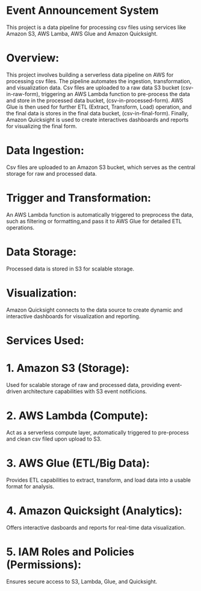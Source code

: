# Event Announcement System
 
This project is a data pipeline for processing csv files using services like Amazon S3, AWS Lamba, AWS Glue and Amazon Quicksight.

# Overview:
This project involves building a serverless data pipeline on AWS for processing csv files. The pipeline automates the ingestion, transformation, and visualization data. Csv files are uploaded to a raw data S3 bucket (csv-in-raw-form), triggering an AWS Lambda function to pre-process the data and store in the processed data bucket, (csv-in-processed-form). AWS Glue is then used for further ETL (Extract, Transform, Load) operation, and the final data is stores in the final data bucket, (csv-in-final-form). Finally, Amazon Quicksight is used to create interactives dashboards and reports for visualizing the final form.

# Data Ingestion:
Csv files are uploaded to an Amazon S3 bucket, which serves as the central storage for raw and processed data.

# Trigger and Transformation: 
An AWS Lambda function is automatically triggered to preprocess the data, such as filtering or formatting,and pass it to AWS Glue for detailed ETL operations.

# Data Storage:
Processed data is stored in S3 for scalable storage. 

# Visualization: 
Amazon Quicksight connects to the data source to create dynamic and interactive dashboards for visualization and reporting. 

# Services Used:  

# 1. Amazon S3 (Storage):
Used for scalable storage of raw and processed data, providing event-driven architecture capabilities with S3 event notificions.

# 2. AWS Lambda (Compute):
Act as a serverless compute layer, automatically triggered to pre-process and clean csv filed upon upload to S3.

# 3. AWS Glue (ETL/Big Data):
Provides ETL capabilities to extract, transform, and load data into a usable format for analysis.

# 4. Amazon Quicksight (Analytics):
Offers interactive dasboards and reports for real-time data visualization.

# 5. IAM Roles and Policies (Permissions):
Ensures secure access to S3, Lambda, Glue, and Quicksight.
